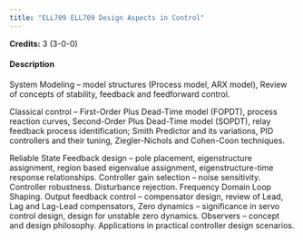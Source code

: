 ```yaml
---
title: "ELL709 ELL709 Design Aspects in Control"
---
```

**Credits:** 3 (3-0-0)

#### Description
System Modeling – model structures (Process model, ARX model), Review of concepts of stability, feedback and feedforward control.

Classical control – First-Order Plus Dead-Time model (FOPDT), process reaction curves, Second-Order Plus Dead-Time model (SOPDT), relay feedback process identification; Smith Predictor and its variations, PID controllers and their tuning, Ziegler-Nichols and Cohen-Coon techniques.

Reliable State Feedback design – pole placement, eigenstructure assignment, region based eigenvalue assignment, eigenstructure-time response relationships. Controller gain selection – noise sensitivity. Controller robustness. Disturbance rejection. Frequency Domain Loop Shaping. Output feedback control – compensator design, review of Lead, Lag and Lag-Lead compensators, Zero dynamics – significance in servo control design, design for unstable zero dynamics. Observers – concept and design philosophy. Applications in practical controller design scenarios.